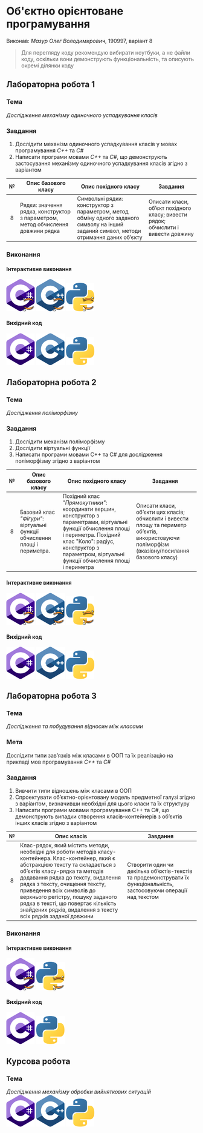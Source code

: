 # Об'єктно орієнтоване програмування
Виконав: *Мазур Олег Володимирович*, 190997, варіант 8
> Для перегляду коду рекомендую вибирати ноутбуки, а не файли коду, оскільки вони демонструють функціональність, та описують окремі ділянки коду

## Лабораторна робота 1
### Тема 
*Дослідження механізму одиночного успадкування класів*
### Завдання
1. Дослідити механізм одиночного успадкування класів у мовах програмування *С++* та *С#*
2. Написати програми мовами *С++* та *С#*, що демонструють застосування механізму одиночного
успадкування класів згідно з варіантом

|№    |Опис базового класу|Опис похідного класу|Завдання|
|:---:|-------------------|--------------------|--------|
|8    |Рядки: значення рядка, конструктор з параметром, метод обчислення довжини рядка|Символьні рядки: конструктор з параметром, метод обміну одного заданого символу на інший заданий символ, методи отримання даних об’єкту|Описати класи, об’єкт похідного класу; вивести рядок; обчислити і вивести довжину|
### Виконання
#### Інтерактивне виконання
  
[<img src="src/icons/c-sharp-nb.svg" alt="C# notebook" heigth="75px" width="75px">](Notebooks/1irst/C_Sharp.ipynb) 
[<img src="src/icons/c-plusplus-nb.svg" alt="C++ notebook" heigth="75px" width="75px">](Notebooks/1irst/C_PlusPlus.ipynb) 
[<img src="src/icons/python-nb.svg" alt="Python notebook" heigth="75px" width="75px">](Notebooks/1irst/Python.ipynb)
#### Вихідний код
  
[<img src="src/icons/c-sharp.svg" alt="C#" heigth="75px" width="75px">](1irst/C_Sharp/C_Sharp/Program.cs) 
[<img src="src/icons/c-plusplus.svg" alt="C++" heigth="75px" width="75px">](1irst/C++/main.cpp) 
[<img src="src/icons/python.svg" alt="Python" heigth="75px" width="75px">](1irst/Python/main.py)
## Лабораторна робота 2
### Тема 
*Дослідження поліморфізму*
### Завдання
1. Дослідити механізм поліморфізму
2. Дослідити віртуальні функції
3. Написати програми мовами С++ та С# для дослідження поліморфізму згідно з варіантом  

|№    |Опис базового класу|Опис похідного класу|Завдання|
|:---:|-------------------|--------------------|--------|
|8    |Базовий клас *"Фігури"*: віртуальні функції обчислення площі і периметра.|Похідний клас *"Прямокутники"*: координати вершин, конструктор з параметрами, віртуальні функції обчислення площі і периметра. Похідний клас "Коло": радіус, конструктор з параметром, віртуальні функції обчислення площі і периметра|Описати класи, об’єкти цих класів; обчислити і вивести площу та периметр об’єктів, використовуючи поліморфізм (вказівну/посилання базового класу)|
#### Інтерактивне виконання
  
[<img src="src/icons/c-sharp-nb.svg" alt="C# notebook" heigth="75px" width="75px">](Notebooks/2econd/C_Sharp.ipynb) 
[<img src="src/icons/c-plusplus-nb.svg" alt="C++ notebook" heigth="75px" width="75px">](Notebooks/2econd/C_PlusPlus.ipynb) 
[<img src="src/icons/python-nb.svg" alt="Python notebook" heigth="75px" width="75px">](Notebooks/2econd/Python.ipynb)
#### Вихідний код
  
[<img src="src/icons/c-sharp.svg" alt="C#" heigth="75px" width="75px">](2econd/C_Sharp/C_Sharp/Program.cs) 
[<img src="src/icons/c-plusplus.svg" alt="C++" heigth="75px" width="75px">](2econd/C++/main.cpp) 
[<img src="src/icons/python.svg" alt="Python" heigth="75px" width="75px">](2econd/Python/main.py)  
## Лабораторна робота 3
### Тема 
*Дослідження та побудування відносин між класами*
### Мета
Дослідити типи зав’язків між класами в ООП та їх реалізацію на прикладі мов програмування *С++* та *С#*
### Завдання
1. Вивчити типи відношень між класами в ООП
2. Спроектувати об’єктно-орієнтовану модель предметної галузі згідно з варіантом, визначивши
необхідні для цього класи та їх структуру
3. Написати програми мовами програмування С++ та С#, що демонструють випадки створення
класів-контейнерів з об’єктів інших класів згідно з варіантом    

|№    |Опис класів|Завдання|
|:---:|-----------|--------|
|8    |Клас-рядок, який містить методи, необхідні для роботи методів класу-контейнера. Клас-контейнер, який є абстракцією тексту та складається з об’єктів класу-рядка та методів додавання рядка до тексту, видалення рядка з тексту, очищення тексту, приведення всіх символів до верхнього регістру, пошуку заданого рядка в тексті, що повертає кількість знайдених рядків, видалення з тексту всіх рядків заданої довжини|Створити один чи декілька об’єктів-текстів та продемонструвати їх функціональність, застосовуючи операції над текстом|
### Виконання
#### Інтерактивне виконання
  
[<img src="src/icons/c-sharp-nb.svg" alt="C# notebook" heigth="75px" width="75px">](Notebooks/2econd/C_Sharp.ipynb) 
[<img src="src/icons/python-nb.svg" alt="Python notebook" heigth="75px" width="75px">](Notebooks/2econd/Python.ipynb)
#### Вихідний код
  
[<img src="src/icons/c-sharp.svg" alt="C#" heigth="75px" width="75px">](2econd/C_Sharp/C_Sharp/Program.cs) 
[<img src="src/icons/python.svg" alt="Python" heigth="75px" width="75px">](2econd/Python/main.py)    
## Курсова робота
### Тема 
*Дослідження механізму обробки вийняткових ситуацій*  
[<img src="src/icons/c-sharp.svg" alt="C#" heigth="75px" width="75px">](Notebooks/4ourth/C_Sharp.ipynb) 
[<img src="src/icons/c-plusplus.svg" alt="C++" heigth="75px" width="75px">](Notebooks/4ourth/C_PlusPlus.ipynb) 
[<img src="src/icons/python.svg" alt="Python" heigth="75px" width="75px">](Notebooks/4ourth/Python.ipynb)
